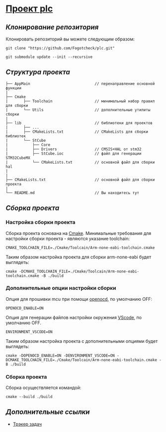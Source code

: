 # **[Проект plc](https://github.com/Fogotcheck/plc)**

## *Клонирование репозитория*

Клонировать репозиторий вы можете следующим образом:

```console
git clone "https://github.com/Fogotcheck/plc.git"
```
```console
git submodule update --init --recursive
```

## *Структура проекта*

```
├── AppMain                             // перенаправление основной функции
|
├── Cmake
|       ├── Toolchain                   // минимальный набор правил для сборки
|       └── Utils                       // дополнительные утилиты сборки
|
├── lib                                 // библиотеки для проектов
|       ├── ...
|       ├── CMakeLists.txt              // CMakeLists для сборки библиотек
|       └── StCube
|           ├── Core
|           ├── Drivers                 // CMSIS+HAL от stm32
|           ├── StCube.ioc              // файл для генерации STM32CubeMX
|           └── CMakeLists.txt          // основной файл для сборки hal
|
|
├── CMakeLists.txt                      // основной файл для сборки проекта
|
└── README.md                           // Вы находитесь тут

```

## *Сборка проекта*

### Настройка сборки проекта
Сборка проекта основана на [Cmake](https://cmake.org/). Минимальные требования для настройки сборки проекта - являются указание toolchain:

```console
CMAKE_TOOLCHAIN_FILE=./Cmake/Toolcain/Arm-none-eabi-toolchain.cmake
```
Таким образом настройка проекта для сборки arm-none-eabi будет выглядеть:

```console
cmake -DCMAKE_TOOLCHAIN_FILE=./Cmake/Toolcain/Arm-none-eabi-toolchain.cmake -B ./build
```

### Дополнительные опции настройки сборки

Опция для прошивки mcu при помощи [openocd](https://openocd.org/), по умолчанию OFF:

```console
OPENOCD_ENABLE=ON
```

Опция для генерации файлов настройки окружения [VScode](https://code.visualstudio.com/), по умолчанию OFF.

```console
ENVIRONMENT_VSCODE=ON
```

Таким образом настройка проекта с дополнительными опциями будет выглядеть:

```console
cmake -DOPENOCD_ENABLE=ON -DENVIRONMENT_VSCODE=ON -DCMAKE_TOOLCHAIN_FILE=./Cmake/Toolcain/Arm-none-eabi-toolchain.cmake -B ./build
```

### Сборка проекта

Сборка осуществляется командой:

```console
cmake --build ./build
```

## *Дополнительные ссылки*

* [Трэкер задач](https://github.com/Fogotcheck/plc/issues/new/choose)
